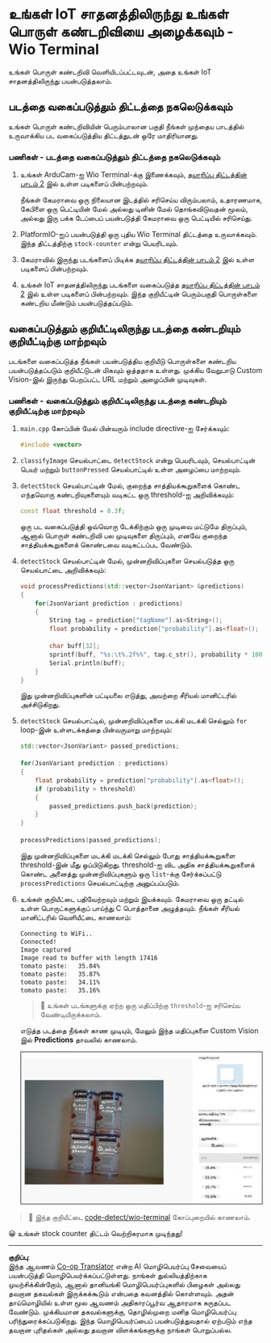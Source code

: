 <!--
CO_OP_TRANSLATOR_METADATA:
{
  "original_hash": "4cf1421420a6fab9ab4f2c391bd523b7",
  "translation_date": "2025-10-11T12:50:31+00:00",
  "source_file": "5-retail/lessons/2-check-stock-device/wio-terminal-object-detector.md",
  "language_code": "ta"
}
-->
# உங்கள் IoT சாதனத்திலிருந்து உங்கள் பொருள் கண்டறிவியை அழைக்கவும் - Wio Terminal

உங்கள் பொருள் கண்டறிவி வெளியிடப்பட்டவுடன், அதை உங்கள் IoT சாதனத்திலிருந்து பயன்படுத்தலாம்.

## படத்தை வகைப்படுத்தும் திட்டத்தை நகலெடுக்கவும்

உங்கள் பொருள் கண்டறிவியின் பெரும்பாலான பகுதி நீங்கள் முந்தைய பாடத்தில் உருவாக்கிய பட வகைப்படுத்திய திட்டத்துடன் ஒரே மாதிரியானது.

### பணிகள் - படத்தை வகைப்படுத்தும் திட்டத்தை நகலெடுக்கவும்

1. உங்கள் ArduCam-ஐ Wio Terminal-க்கு இணைக்கவும், [தயாரிப்பு திட்டத்தின் பாடம் 2](../../../4-manufacturing/lessons/2-check-fruit-from-device/wio-terminal-camera.md#task---connect-the-camera) இல் உள்ள படிகளைப் பின்பற்றவும்.

    நீங்கள் கேமராவை ஒரு நிலையான இடத்தில் சரிசெய்ய விரும்பலாம், உதாரணமாக, கேபிளை ஒரு பெட்டியின் மேல் அல்லது டினின் மேல் தொங்கவிடுவதன் மூலம், அல்லது இரு பக்க டேப்பைப் பயன்படுத்தி கேமராவை ஒரு பெட்டியில் சரிசெய்து.

1. PlatformIO-ஐப் பயன்படுத்தி ஒரு புதிய Wio Terminal திட்டத்தை உருவாக்கவும். இந்த திட்டத்திற்கு `stock-counter` என்று பெயரிடவும்.

1. கேமராவில் இருந்து படங்களைப் பிடிக்க [தயாரிப்பு திட்டத்தின் பாடம் 2](../../../4-manufacturing/lessons/2-check-fruit-from-device/README.md#task---capture-an-image-using-an-iot-device) இல் உள்ள படிகளைப் பின்பற்றவும்.

1. உங்கள் IoT சாதனத்திலிருந்து படங்களை வகைப்படுத்த [தயாரிப்பு திட்டத்தின் பாடம் 2](../../../4-manufacturing/lessons/2-check-fruit-from-device/README.md#task---classify-images-from-your-iot-device) இல் உள்ள படிகளைப் பின்பற்றவும். இந்த குறியீட்டின் பெரும்பகுதி பொருள்களை கண்டறிய மீண்டும் பயன்படுத்தப்படும்.

## வகைப்படுத்தும் குறியீட்டிலிருந்து படத்தை கண்டறியும் குறியீட்டிற்கு மாற்றவும்

படங்களை வகைப்படுத்த நீங்கள் பயன்படுத்திய குறியீடு பொருள்களை கண்டறிய பயன்படுத்தப்படும் குறியீட்டுடன் மிகவும் ஒத்ததாக உள்ளது. முக்கிய வேறுபாடு Custom Vision-இல் இருந்து பெறப்பட்ட URL மற்றும் அழைப்பின் முடிவுகள்.

### பணிகள் - வகைப்படுத்தும் குறியீட்டிலிருந்து படத்தை கண்டறியும் குறியீட்டிற்கு மாற்றவும்

1. `main.cpp` கோப்பின் மேல் பின்வரும் include directive-ஐ சேர்க்கவும்:

    ```cpp
    #include <vector>
    ```

1. `classifyImage` செயல்பாட்டை `detectStock` என்று பெயரிடவும், செயல்பாட்டின் பெயர் மற்றும் `buttonPressed` செயல்பாட்டில் உள்ள அழைப்பை மாற்றவும்.

1. `detectStock` செயல்பாட்டின் மேல், குறைந்த சாத்தியக்கூறுகளைக் கொண்ட எந்தவொரு கண்டறிவுகளையும் வடிகட்ட ஒரு threshold-ஐ அறிவிக்கவும்:

    ```cpp
    const float threshold = 0.3f;
    ```

    ஒரு பட வகைப்படுத்தி ஒவ்வொரு டேக்கிற்கும் ஒரு முடிவை மட்டுமே திருப்பும், ஆனால் பொருள் கண்டறிவி பல முடிவுகளை திருப்பும், எனவே குறைந்த சாத்தியக்கூறுகளைக் கொண்டவை வடிகட்டப்பட வேண்டும்.

1. `detectStock` செயல்பாட்டின் மேல், முன்னறிவிப்புகளை செயல்படுத்த ஒரு செயல்பாட்டை அறிவிக்கவும்:

    ```cpp
    void processPredictions(std::vector<JsonVariant> &predictions)
    {
        for(JsonVariant prediction : predictions)
        {
            String tag = prediction["tagName"].as<String>();
            float probability = prediction["probability"].as<float>();
    
            char buff[32];
            sprintf(buff, "%s:\t%.2f%%", tag.c_str(), probability * 100.0);
            Serial.println(buff);
        }
    }
    ```

    இது முன்னறிவிப்புகளின் பட்டியலை எடுத்து, அவற்றை சீரியல் மானிட்டரில் அச்சிடுகிறது.

1. `detectStock` செயல்பாட்டில், முன்னறிவிப்புகளை மடக்கி மடக்கி செல்லும் `for` loop-இன் உள்ளடக்கத்தை பின்வருமாறு மாற்றவும்:

    ```cpp
    std::vector<JsonVariant> passed_predictions;

    for(JsonVariant prediction : predictions) 
    {
        float probability = prediction["probability"].as<float>();
        if (probability > threshold)
        {
            passed_predictions.push_back(prediction);
        }
    }

    processPredictions(passed_predictions);
    ```

    இது முன்னறிவிப்புகளை மடக்கி மடக்கி செல்லும் போது சாத்தியக்கூறுகளை threshold-இன் மீது ஒப்பிடுகிறது. threshold-ஐ விட அதிக சாத்தியக்கூறுகளைக் கொண்ட அனைத்து முன்னறிவிப்புகளும் ஒரு `list`-க்கு சேர்க்கப்பட்டு `processPredictions` செயல்பாட்டிற்கு அனுப்பப்படும்.

1. உங்கள் குறியீட்டை பதிவேற்றவும் மற்றும் இயக்கவும். கேமராவை ஒரு தட்டில் உள்ள பொருட்களுக்குப் பாய்ந்து C பொத்தானை அழுத்தவும். நீங்கள் சீரியல் மானிட்டரில் வெளியீட்டை காணலாம்:

    ```output
    Connecting to WiFi..
    Connected!
    Image captured
    Image read to buffer with length 17416
    tomato paste:   35.84%
    tomato paste:   35.87%
    tomato paste:   34.11%
    tomato paste:   35.16%
    ```

    > 💁 உங்கள் படங்களுக்கு ஏற்ற ஒரு மதிப்பிற்கு `threshold`-ஐ சரிசெய்ய வேண்டியிருக்கலாம்.

    எடுத்த படத்தை நீங்கள் காண முடியும், மேலும் இந்த மதிப்புகளை Custom Vision இல் **Predictions** தாவலில் காணலாம்.

    ![தட்டில் 4 டமாட்டோ பேஸ்ட் டின்கள் மற்றும் 35.8%, 33.5%, 25.7% மற்றும் 16.6% சாத்தியக்கூறுகளுக்கான 4 கண்டறிவுகளின் முன்னறிவிப்புகள்](../../../../../translated_images/custom-vision-stock-prediction.942266ab1bcca3410ecdf23643b9f5f570cfab2345235074e24c51f285777613.ta.png)

> 💁 இந்த குறியீட்டை [code-detect/wio-terminal](../../../../../5-retail/lessons/2-check-stock-device/code-detect/wio-terminal) கோப்புறையில் காணலாம்.

😀 உங்கள் stock counter திட்டம் வெற்றிகரமாக முடிந்தது!

---

**குறிப்பு**:  
இந்த ஆவணம் [Co-op Translator](https://github.com/Azure/co-op-translator) என்ற AI மொழிபெயர்ப்பு சேவையைப் பயன்படுத்தி மொழிபெயர்க்கப்பட்டுள்ளது. நாங்கள் துல்லியத்திற்காக முயற்சிக்கின்றோம், ஆனால் தானியங்கி மொழிபெயர்ப்புகளில் பிழைகள் அல்லது தவறான தகவல்கள் இருக்கக்கூடும் என்பதை கவனத்தில் கொள்ளவும். அதன் தாய்மொழியில் உள்ள மூல ஆவணம் அதிகாரப்பூர்வ ஆதாரமாக கருதப்பட வேண்டும். முக்கியமான தகவல்களுக்கு, தொழில்முறை மனித மொழிபெயர்ப்பு பரிந்துரைக்கப்படுகிறது. இந்த மொழிபெயர்ப்பைப் பயன்படுத்துவதால் ஏற்படும் எந்த தவறான புரிதல்கள் அல்லது தவறான விளக்கங்களுக்கு நாங்கள் பொறுப்பல்ல.